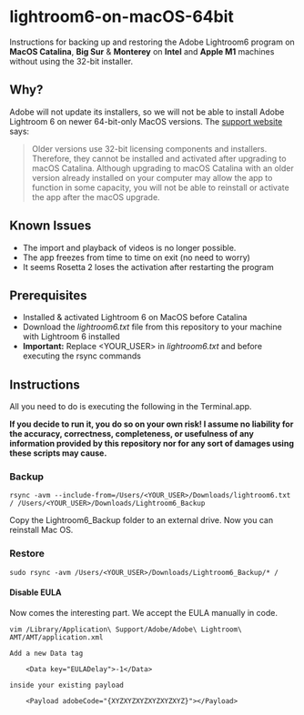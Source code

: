 
# lightroom6-on-macOS-64bit
Instructions for backing up and restoring the Adobe Lightroom6 program on **MacOS Catalina**, **Big Sur** & **Monterey** on **Intel** and **Apple M1** machines without using the 32-bit installer.

## Why?
Adobe will not update its installers, so we will not be able to install Adobe Lightroom 6 on newer 64-bit-only MacOS versions. The [support website](https://helpx.adobe.com/lightroom-cc/kb/macos-catalina-compatibility.html) says:
 

> Older versions use 32-bit licensing components and installers. Therefore, they cannot be installed and activated after upgrading to macOS Catalina. Although upgrading to macOS Catalina with an older version already installed on your computer may allow the app to function in some capacity, you will not be able to reinstall or activate the app after the macOS upgrade.

## Known Issues

 - The import and playback of videos is no longer possible.
 - The app freezes from time to time on exit (no need to worry)
 - It seems Rosetta 2 loses the activation after restarting the program

## Prerequisites

 - Installed & activated Lightroom 6 on MacOS before Catalina
 - Download the *lightroom6.txt* file from this repository to your machine with Lightroom 6 installed
 - **Important:** Replace <YOUR_USER> in *lightroom6.txt* and before executing the rsync commands

## Instructions
 
All you need to do is executing the following in the Terminal.app.

**If you decide to run it, you do so on your own risk! I assume no liability for the accuracy, correctness, completeness, or usefulness of any information provided by this repository nor for any sort of damages using these scripts may cause.**

### Backup

    rsync -avm --include-from=/Users/<YOUR_USER>/Downloads/lightroom6.txt / /Users/<YOUR_USER>/Downloads/Lightroom6_Backup
     
 Copy the Lightroom6_Backup folder to an external drive. Now you can reinstall Mac OS.
 

### Restore

    sudo rsync -avm /Users/<YOUR_USER>/Downloads/Lightroom6_Backup/* /
    
#### Disable EULA

Now comes the interesting part. We accept the EULA manually in code. 


    vim /Library/Application\ Support/Adobe/Adobe\ Lightroom\ AMT/AMT/application.xml 

    Add a new Data tag
    
        <Data key="EULADelay">-1</Data>
    
    inside your existing payload 
    
        <Payload adobeCode="{XYZXYZXYZXYZXYZXYZ}"></Payload>
